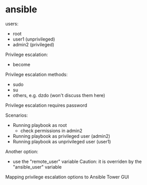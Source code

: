 # ansible
users:
  - root
  - user1 (unprivileged)
  - admin2 (privileged)

 Privilege escalation:
  - become

Privilege escalation methods:
  - sudo
  - su
  - others, e.g. dzdo (won't discuss them here)

Privilege escalation requires password

Scenarios:

  - Running playbook as root
    - check permissions in admin2
  - Running playbook as privileged user (admin2)
  - Running playbook as unprivileged user (user1)


Another option:
  - use the "remote_user" variable
Caution: it is overriden by the "ansible_user" variable

Mapping privilege escalation options to Ansible Tower GUI
  